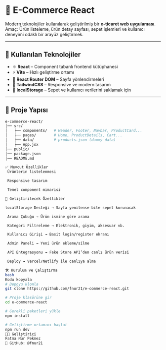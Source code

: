 # 🛒 E-Commerce React  

Modern teknolojiler kullanılarak geliştirilmiş bir **e-ticaret web uygulaması**.  
Amaç: Ürün listeleme, ürün detay sayfası, sepet işlemleri ve kullanıcı deneyimi odaklı bir arayüz geliştirmek.  

---

## 🚀 Kullanılan Teknolojiler
- ⚛️ **React** – Component tabanlı frontend kütüphanesi  
- ⚡ **Vite** – Hızlı geliştirme ortamı  
- 🧭 **React Router DOM** – Sayfa yönlendirmeleri  
- 🎨 **TailwindCSS** – Responsive ve modern tasarım  
- 💾 **localStorage** – Sepet ve kullanıcı verilerini saklamak için  

---

## 📂 Proje Yapısı
```bash
e-commerce-react/
│── src/
│   ├── components/   # Header, Footer, Navbar, ProductCard...
│   ├── pages/        # Home, ProductDetails, Cart...
│   ├── data/         # products.json (dummy data)
│   ├── App.jsx
│── public/
│── package.json
│── README.md

✅ Mevcut Özellikler
 Ürünlerin listelenmesi

 Responsive tasarım

 Temel component mimarisi

🔮 Geliştirilecek Özellikler

localStorage Desteği → Sayfa yenilense bile sepet korunacak

 Arama Çubuğu → Ürün ismine göre arama

 Kategori Filtreleme → Elektronik, giyim, aksesuar vb.

 Kullanıcı Girişi → Basit login/register ekranı

 Admin Paneli → Yeni ürün ekleme/silme

 API Entegrasyonu → Fake Store API’den canlı ürün verisi

 Deploy → Vercel/Netlify ile canlıya alma

🛠️ Kurulum ve Çalıştırma
bash
Kodu kopyala
# Depoyu klonla
git clone https://github.com/fnur21/e-commerce-react.git

# Proje klasörüne gir
cd e-commerce-react

# Gerekli paketleri yükle
npm install

# Geliştirme ortamını başlat
npm run dev
👩‍💻 Geliştirici
Fatma Nur Pekmez
📌 GitHub: @fnur21

